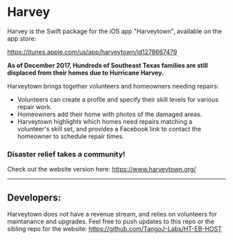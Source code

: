 # Harvey

Harvey is the Swift package for the iOS app "Harveytown", available on the app store:

https://itunes.apple.com/us/app/harveytown/id1278667479


**As of December 2017, Hundreds of Southeast Texas families are still displaced from their homes due to Hurricane Harvey.**

Harveytown brings together volunteers and homeowners needing repairs:
* Volunteers can create a profile and specify their skill levels for various repair work.
* Homeowners add their home with photos of the damaged areas.
* Harveytown highlights which homes need repairs matching a volunteer's skill set, and provides a Facebook link to contact the homeowner to schedule repair times.

### Disaster relief takes a community!

Check out the website version here: https://www.harveytown.org/

________________________________________________________________________

## Developers:

Harveytown does not have a revenue stream, and relies on volunteers for maintanance and upgrades.  Feel free to push updates to this repo or the sibling repo for the website: https://github.com/TangoJ-Labs/HT-EB-HOST 
